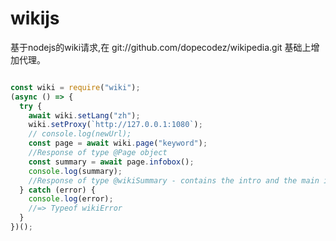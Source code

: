# wikijs
基于nodejs的wiki请求,在 git://github.com/dopecodez/wikipedia.git 基础上增加代理。

```javascript

const wiki = require("wiki");
(async () => {
  try {
    await wiki.setLang("zh");
    wiki.setProxy(`http://127.0.0.1:1080`);
    // console.log(newUrl);
    const page = await wiki.page("keyword");
    //Response of type @Page object
    const summary = await page.infobox();
    console.log(summary);
    //Response of type @wikiSummary - contains the intro and the main image
  } catch (error) {
    console.log(error);
    //=> Typeof wikiError
  }
})();



```

